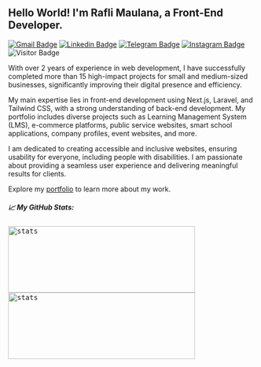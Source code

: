 ## Hello World! I'm Rafli Maulana, a Front-End Developer.

[![Gmail Badge](https://img.shields.io/badge/-Gmail-white?style=plastic&logo=Gmail&link=mailto:personal.rafly@gmail.com)](mailto:personal.rafly@gmail.com)
[![Linkedin Badge](https://img.shields.io/badge/-LinkedIn-blue?style=plastic&logo=Linkedin&link=https://www.linkedin.com/in/raflimaulanayh/)](https://www.linkedin.com/in/raflimaulanayh/)
[![Telegram Badge](https://img.shields.io/badge/-Telegram-blue?style=plastic&logo=telegram&link=https://t.me/raflimaulanayh)](https://t.me/raflimaulanayh)
[![Instagram Badge](https://img.shields.io/badge/-Instagram-white?style=plastic&logo=instagram&link=https://www.instagram.com/raflimaulanayh/)](https://www.instagram.com/raflimaulanayh/)
![Visitor Badge](https://visitor-badge.laobi.icu/badge?page_id=raflimaulanayh.raflimaulanayh)

<p>
With over 2 years of experience in web development, I have successfully completed more than 15 high-impact projects for small and medium-sized businesses, significantly improving their digital presence and efficiency.

My main expertise lies in front-end development using Next.js, Laravel, and Tailwind CSS, with a strong understanding of back-end development. My portfolio includes diverse projects such as Learning Management System (LMS), e-commerce platforms, public service websites, smart school applications, company profiles, event websites, and more.

I am dedicated to creating accessible and inclusive websites, ensuring usability for everyone, including people with disabilities. I am passionate about providing a seamless user experience and delivering meaningful results for clients.

Explore my <a href="https://raflimaulana.com/" target="_blank">portfolio</a> to learn more about my work.
</p>

<h5 align="left">
  
📈 **My GitHub Stats:**

</h5>

<div align="left">
<kbd>
  <img height="135em" width="380em" alt="stats" src="https://github-readme-stats-salesp07.vercel.app/api?username=raflimaulanayh&count_private=true&show_icons=true&theme=react&rank_icon=github&border_radius=10&hide_title=true"></kbd>
</kbd>
<kbd>
    <img height="135em" width="380em" alt="stats" src="https://github-readme-activity-graph.vercel.app/graph?username=raflimaulanayh&theme=react&hide_title=true"></kbd>
</div>

<br />
